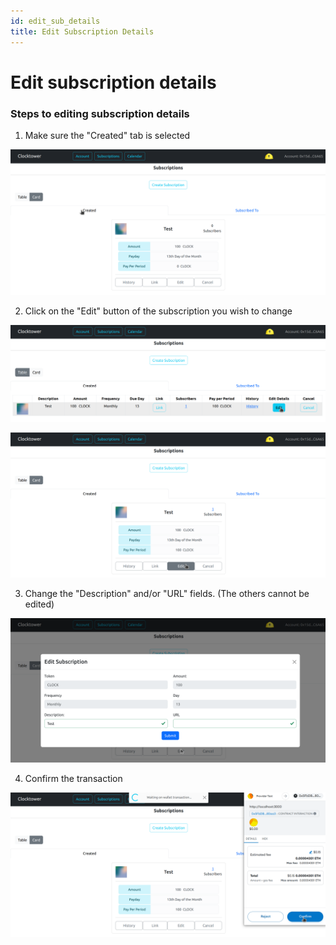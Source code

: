 ```yaml
---
id: edit_sub_details
title: Edit Subscription Details
---
```


# Edit subscription details

### Steps to editing subscription details

1. Make sure the "Created" tab is selected

![Edit Subscription 0](../../../assets/cancel_1.png)

2. Click on the "Edit" button of the subscription you wish to change

![Edit Subscription 1](../../../assets/edit_sub_1.png)

![Edit Subscription 2](../../../assets/edit_sub_2.png)

3. Change the "Description" and/or "URL" fields. (The others cannot be edited)

![Edit Subscription 3](../../../assets/edit_sub_3.png)

4. Confirm the transaction 

![Edit Subscription 4](../../../assets/edit_sub_4.png)